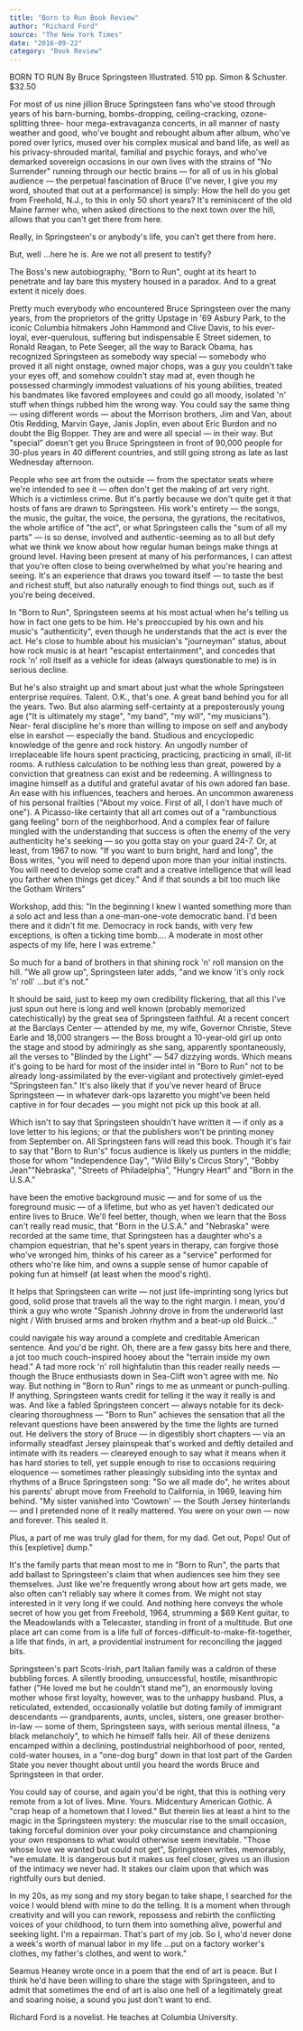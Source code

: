 ```yaml
---
title: "Born to Run Book Review"
author: "Richard Ford"
source: "The New York Times"
date: "2016-09-22"
category: "Book Review"
---
```


BORN TO RUN By Bruce Springsteen Illustrated. 510 pp. Simon & Schuster. $32.50

For most of us nine jillion Bruce Springsteen fans who've stood through years of his barn-burning, bombs-dropping, ceiling-­cracking, ozone-splitting three- hour mega-­extravaganza concerts, in all manner of nasty weather and good, who've bought and rebought album after album, who've pored over lyrics, mused over his complex musical and band life, as well as his privacy-shrouded marital, familial and psychic forays, and who've demarked sovereign occasions in our own lives with the strains of "No Surrender" running through our hectic brains — for all of us in his global audience — the perpetual fascination of Bruce (I've never, I give you my word, shouted that out at a performance) is simply: How the hell do you get from Freehold, N.J., to this in only 50 short years? It's reminiscent of the old Maine farmer who, when asked directions to the next town over the hill, allows that you can't get there from here.

Really, in Springsteen's or anybody's life, you can't get there from here.

But, well ...here he is. Are we not all present to testify?

The Boss's new autobiography, "Born to Run", ought at its heart to penetrate and lay bare this mystery housed in a paradox. And to a great extent it nicely does.

Pretty much everybody who encountered Bruce Springsteen over the many years, from the proprietors of the gritty Upstage in '69 Asbury Park, to the iconic Columbia hitmakers John Hammond and Clive Davis, to his ever-loyal, ever-­querulous, suffering but indispensable E Street sidemen, to Ronald Reagan, to Pete Seeger, all the way to Barack Obama, has recognized Springsteen as somebody way special — somebody who proved it all night onstage, owned major chops, was a guy you couldn't take your eyes off, and somehow couldn't stay mad at, even though he possessed charmingly immodest valuations of his young abilities, treated his bandmates like favored employees and could go all moody, isolated 'n' stuff when things rubbed him the wrong way. You could say the same thing — using different words — about the Morrison brothers, Jim and Van, about Otis Redding, Marvin Gaye, Janis Joplin, even about Eric Burdon and no doubt the Big Bopper. They are and were all special — in their way. But "special" doesn't get you Bruce Springsteen in front of 90,000 people for 30-plus years in 40 different countries, and still going strong as late as last Wednesday afternoon.

People who see art from the outside — from the spectator seats where we're intended to see it — often don't get the making of art very right. Which is a victimless crime. But it's partly because we don't quite get it that hosts of fans are drawn to Springsteen. His work's entirety — the songs, the music, the guitar, the voice, the persona, the gyrations, the recitativos, the whole artifice of "the act", or what Springsteen calls the "sum of all my parts" — is so dense, involved and ­authentic-seeming as to all but defy what we think we know about how regular human beings make things at ground level. Having been present at many of his performances, I can attest that you're often close to being overwhelmed by what you're hearing and seeing. It's an experience that draws you toward itself — to taste the best and richest stuff, but also naturally enough to find things out, such as if you're being ­deceived.

In "Born to Run", Springsteen seems at his most actual when he's telling us how in fact one gets to be him. He's preoccupied by his own and his music's "authenticity", even though he understands that the act is ever the act. He's close to humble about his musician's "journeyman" status, about how rock music is at heart "escapist entertainment", and concedes that rock 'n' roll itself as a vehicle for ideas (always questionable to me) is in serious decline.

But he's also straight up and smart about just what the whole Springsteen enterprise requires. Talent. O.K., that's one. A great band behind you for all the years. Two. But also alarming self-certainty at a preposterously young age ("It is ultimately my stage", "my band", "my will", "my musicians"). Near- feral discipline he's more than willing to impose on self and anybody else in earshot — especially the band. Studious and encyclopedic knowledge of the genre and rock history. An ungodly number of irreplaceable life hours spent practicing, practicing, practicing in small, ill-lit rooms. A ruthless calculation to be nothing less than great, powered by a conviction that greatness can exist and be redeeming. A willingness to imagine himself as a dutiful and grateful avatar of his own adored fan base. An ease with his influences, teachers and heroes. An uncommon awareness of his personal frailties ("About my voice. First of all, I don't have much of one"). A ­Picasso-like certainty that all art comes out of a "rambunctious gang feeling" born of the neighborhood. And a complex fear of failure mingled with the understanding that success is often the enemy of the very authenticity he's seeking — so you gotta stay on your guard 24-7. Or, at least, from 1967 to now. "If you want to burn bright, hard and long", the Boss writes, "you will need to depend upon more than your initial instincts. You will need to develop some craft and a creative intelligence that will lead you farther when things get dicey." And if that sounds a bit too much like the Gotham Writers"

Workshop, add this: "In the beginning I knew I wanted something more than a solo act and less than a one-man-one-vote democratic band. I'd been there and it didn't fit me. Democracy in rock bands, with very few exceptions, is often a ticking time bomb.... A moderate in most other aspects of my life, here I was extreme."

So much for a band of brothers in that shining rock 'n' roll mansion on the hill. "We all grow up", Springsteen later adds, "and we know 'it's only rock 'n' roll' ...but it's not."

It should be said, just to keep my own credibility flickering, that all this I've just spun out here is long and well known (probably memorized catechistically) by the great sea of Springsteen faithful. At a recent concert at the Barclays Center — attended by me, my wife, Governor Christie, Steve Earle and 18,000 strangers — the Boss brought a 10-year-old girl up onto the stage and stood by admiringly as she sang, apparently spontaneously, all the verses to "Blinded by the Light" — 547 dizzying words. Which means it's going to be hard for most of the insider intel in "Born to Run" not to be already long-­assimilated by the ever-vigilant and protectively gimlet-eyed "Springsteen fan." It's also likely that if you've never heard of Bruce Springsteen — in whatever dark-ops lazaretto you might've been held captive in for four decades — you might not pick up this book at all.

Which isn't to say that Springsteen shouldn't have written it — if only as a love letter to his legions; or that the publishers won't be printing money from September on. All Springsteen fans will read this book. Though it's fair to say that "Born to Run's" focus audience is likely us punters in the middle; those for whom "Independence Day", "Wild Billy's Circus Story", "Bobby Jean""Nebraska", "Streets of Philadelphia", "Hungry Heart" and "Born in the U.S.A."

have been the emotive background music — and for some of us the foreground music — of a lifetime, but who as yet haven't dedicated our entire lives to Bruce. We'll feel better, though, when we learn that the Boss can't really read music, that "Born in the U.S.A." and "Nebraska" were recorded at the same time, that Springsteen has a daughter who's a champion equestrian, that he's spent years in therapy, can forgive those who've wronged him, thinks of his career as a "service" performed for others who're like him, and owns a supple sense of humor capable of poking fun at himself (at least when the mood's right).

It helps that Springsteen can write — not just life-­imprinting song lyrics but good, solid prose that travels all the way to the right margin. I mean, you'd think a guy who wrote "Spanish Johnny drove in from the underworld last night / With bruised arms and broken rhythm and a beat-up old Buick..."

could navigate his way around a complete and creditable American sentence. And you'd be right. Oh, there are a few gassy bits here and there, a jot too much couch-inspired hooey about the "terrain inside my own head." A tad more rock 'n' roll highfalutin than this reader really needs — though the Bruce enthusiasts down in Sea-Clift won't agree with me. No way. But nothing in "Born to Run" rings to me as unmeant or punch-pulling. If anything, Springsteen wants credit for telling it the way it really is and was. And like a fabled Springsteen concert — always notable for its deck-clearing thoroughness — "Born to Run" achieves the sensation that all the relevant questions have been answered by the time the lights are turned out. He delivers the story of Bruce — in digestibly short chapters — via an informally steadfast Jersey plainspeak that's worked and deftly detailed and intimate with its readers — cleareyed enough to say what it means when it has hard stories to tell, yet supple enough to rise to occasions requiring eloquence — sometimes rather pleasingly subsiding into the syntax and rhythms of a Bruce Springsteen song: "So we all made do", he writes about his parents' abrupt move from Freehold to California, in 1969, leaving him behind. "My sister vanished into 'Cowtown' — the South Jersey hinterlands — and I pretended none of it really mattered. You were on your own — now and forever. This sealed it.

Plus, a part of me was truly glad for them, for my dad. Get out, Pops! Out of this [expletive] dump."

It's the family parts that mean most to me in "Born to Run", the parts that add ballast to Springsteen's claim that when audiences see him they see themselves. Just like we're frequently wrong about how art gets made, we also often can't reliably say where it comes from. We might not stay interested in it very long if we could. And nothing here conveys the whole secret of how you get from Freehold, 1964, strumming a $69 Kent guitar, to the Meadowlands with a Telecaster, standing in front of a multitude. But one place art can come from is a life full of forces-­difficult-to-make-fit-together, a life that finds, in art, a providential instrument for reconciling the jagged bits.

Springsteen's part Scots-Irish, part Italian family was a caldron of these bubbling forces. A silently brooding, unsuccessful, hostile, misanthropic father ("He loved me but he couldn't stand me"), an enormously loving mother whose first loyalty, however, was to the unhappy husband. Plus, a reticulated, extended, occasionally volatile but doting family of immigrant descendants — grandparents, aunts, uncles, sisters, one greaser brother-in-law — some of them, Springsteen says, with serious mental illness, "a black melancholy", to which he himself falls heir. All of these denizens encamped within a declining, postindustrial neighborhood of poor, rented, cold-water houses, in a "one-dog burg" down in that lost part of the Garden State you never thought about until you heard the words Bruce and Springsteen in that order.

You could say of course, and again you'd be right, that this is nothing very remote from a lot of lives. Mine. Yours. Mid­century American Gothic. A "crap heap of a hometown that I loved." But therein lies at least a hint to the magic in the Springsteen mystery: the muscular rise to the small occasion, taking forceful dominion over your poky circumstance and championing your own responses to what would otherwise seem inevitable. "Those whose love we wanted but could not get", Springsteen writes, memorably, "we emulate. It is dangerous but it makes us feel closer, gives us an illusion of the intimacy we never had. It stakes our claim upon that which was rightfully ours but denied.

In my 20s, as my song and my story began to take shape, I searched for the voice I would blend with mine to do the telling. It is a moment when through creativity and will you can rework, repossess and rebirth the conflicting voices of your childhood, to turn them into something alive, powerful and seeking light. I'm a repairman. That's part of my job. So I, who'd never done a week's worth of manual labor in my life ...put on a factory worker's clothes, my father's clothes, and went to work."

Seamus Heaney wrote once in a poem that the end of art is peace. But I think he'd have been willing to share the stage with Springsteen, and to admit that sometimes the end of art is also one hell of a legitimately great and soaring noise, a sound you just don't want to end.

Richard Ford is a novelist. He teaches at Columbia University.
